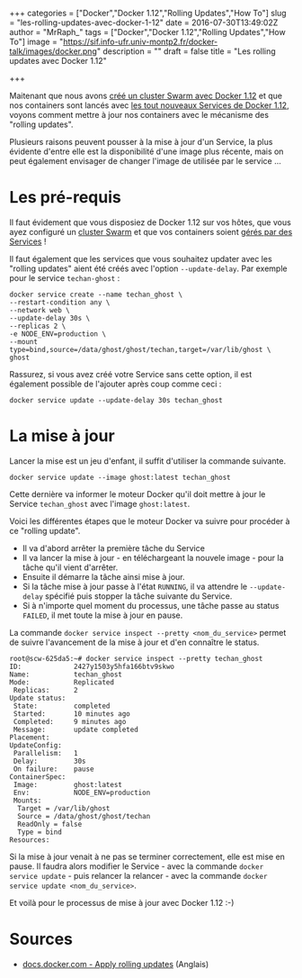 +++
categories = ["Docker","Docker 1.12","Rolling Updates","How To"]
slug = "les-rolling-updates-avec-docker-1-12"
date = 2016-07-30T13:49:02Z
author = "MrRaph_"
tags = ["Docker","Docker 1.12","Rolling Updates","How To"]
image = "https://sif.info-ufr.univ-montp2.fr/docker-talk/images/docker.png"
description = ""
draft = false
title = "Les rolling updates avec Docker 1.12"

+++

Maitenant que nous avons [créé un cluster Swarm avec Docker 1.12](https://techan.fr/creer-un-cluster-swarm-avec-docker-1-12/) et que nos containers sont lancés avec [les tout nouveaux Services de Docker 1.12](https://techan.fr/creer-des-services-avec-docker-1-12/), voyons comment mettre à jour nos containers avec le mécanisme des "rolling updates".

Plusieurs raisons peuvent pousser à la mise à jour d'un Service, la plus évidente d'entre elle est la disponibilité d'une image plus récente, mais on peut également envisager de changer l'image de utilisée par le service ...


# Les pré-requis

Il faut évidement que vous disposiez de Docker 1.12 sur vos hôtes, que vous ayez configuré un [cluster Swarm](https://techan.fr/creer-un-cluster-swarm-avec-docker-1-12/) et que vos containers soient [gérés par des Services](https://techan.fr/creer-des-services-avec-docker-1-12/) !

Il faut également que les services que vous souhaitez updater avec les "rolling updates" aient été créés avec l'option `--update-delay`. Par exemple pour le service `techan-ghost` :

    docker service create --name techan_ghost \
    --restart-condition any \
    --network web \
    --update-delay 30s \
    --replicas 2 \
    -e NODE_ENV=production \
    --mount type=bind,source=/data/ghost/ghost/techan,target=/var/lib/ghost \
    ghost

Rassurez, si vous avez créé votre Service sans cette option, il est également possible de l'ajouter après coup comme ceci :

    docker service update --update-delay 30s techan_ghost


# La mise à jour 

Lancer la mise est un jeu d'enfant, il suffit d'utiliser la commande suivante.

    docker service update --image ghost:latest techan_ghost

Cette dernière va informer le moteur Docker qu'il doit mettre à jour le Service `techan_ghost` avec l'image `ghost:latest`.

Voici les différentes étapes que le moteur Docker va suivre pour procéder à ce "rolling update".


* Il va d'abord arrêter la première tâche du Service
* Il va lancer la mise à jour - en téléchargeant la nouvele image - pour la tâche qu'il vient d'arrêter.
* Ensuite il démarre la tâche ainsi mise à jour.
* Si la tâche mise à jour passe à l'état `RUNNING`, il va attendre le `--update-delay` spécifié puis stopper la tâche suivante du Service.
* Si à n'importe quel moment du processus, une tâche passe au status `FAILED`, il met toute la mise à jour en pause.

La commande `docker service inspect --pretty <nom_du_service>` permet de suivre l'avancement de la mise à jour et d'en connaître le status.

    root@scw-625da5:~# docker service inspect --pretty techan_ghost
    ID:             2427y1503y5hfa166btv9skwo
    Name:           techan_ghost
    Mode:           Replicated
     Replicas:      2
    Update status:
     State:         completed
     Started:       10 minutes ago
     Completed:     9 minutes ago
     Message:       update completed
    Placement:
    UpdateConfig:
     Parallelism:   1
     Delay:         30s
     On failure:    pause
    ContainerSpec:
     Image:         ghost:latest
     Env:           NODE_ENV=production
     Mounts:
      Target = /var/lib/ghost
      Source = /data/ghost/ghost/techan
      ReadOnly = false
      Type = bind
    Resources:

Si la mise à jour venait à ne pas se terminer correctement, elle est mise en pause. Il faudra alors modifier le Service - avec la commande `docker service update` - puis relancer la relancer - avec la commande `docker service update <nom_du_service>`. 

Et voilà pour le processus de mise à jour avec Docker 1.12 :-)


# Sources 
* [docs.docker.com - Apply rolling updates](https://docs.docker.com/engine/swarm/swarm-tutorial/rolling-update/) (Anglais)